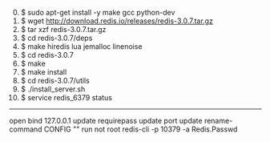 0)  $ sudo apt-get install -y make gcc python-dev
1)  $ wget http://download.redis.io/releases/redis-3.0.7.tar.gz
2)  $ tar xzf redis-3.0.7.tar.gz
3)  $ cd redis-3.0.7/deps
4)  $ make hiredis lua jemalloc linenoise
5)  $ cd redis-3.0.7
6)  $ make 
7)  $ make install
8)  $ cd redis-3.0.7/utils
9)  $ ./install_server.sh
10) $ service redis_6379 status

-------------------------------
open bind 127.0.0.1
update requirepass
update port
update rename-command CONFIG ""
run not root
redis-cli -p 10379 -a Redis.Passwd
